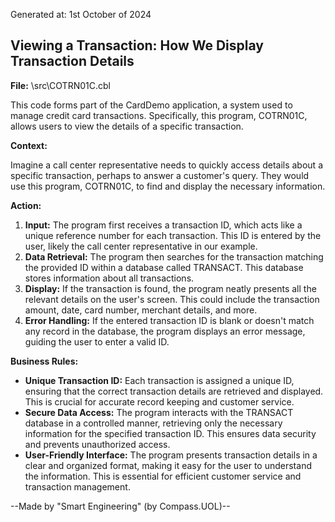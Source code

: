 Generated at: 1st October of 2024

##  Viewing a Transaction: How We Display Transaction Details

**File:**  \src\COTRN01C.cbl

This code forms part of the CardDemo application, a system used to manage credit card transactions. Specifically, this program, COTRN01C, allows users to view the details of a specific transaction.

**Context:**

Imagine a call center representative needs to quickly access details about a specific transaction, perhaps to answer a customer's query.  They would use this program, COTRN01C, to find and display the necessary information.

**Action:**

1. **Input:** The program first receives a transaction ID, which acts like a unique reference number for each transaction. This ID is entered by the user, likely the call center representative in our example.
2. **Data Retrieval:** The program then searches for the transaction matching the provided ID within a database called TRANSACT. This database stores information about all transactions.
3. **Display:** If the transaction is found, the program neatly presents all the relevant details on the user's screen. This could include the transaction amount, date, card number, merchant details, and more.
4. **Error Handling:** If the entered transaction ID is blank or doesn't match any record in the database, the program displays an error message, guiding the user to enter a valid ID.

**Business Rules:**

* **Unique Transaction ID:** Each transaction is assigned a unique ID, ensuring that the correct transaction details are retrieved and displayed. This is crucial for accurate record keeping and customer service.
* **Secure Data Access:** The program interacts with the TRANSACT database in a controlled manner, retrieving only the necessary information for the specified transaction ID. This ensures data security and prevents unauthorized access.
* **User-Friendly Interface:** The program presents transaction details in a clear and organized format, making it easy for the user to understand the information. This is essential for efficient customer service and transaction management.

--Made by "Smart Engineering" (by Compass.UOL)--